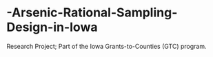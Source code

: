 # -Arsenic-Rational-Sampling-Design-in-Iowa
Research Project;  Part of the Iowa Grants-to-Counties (GTC) program.
